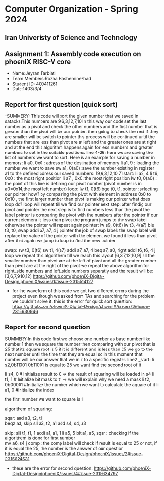 Computer Organization - Spring 2024
==============================================================
## Iran Univeristy of Science and Technology
## Assignment 1: Assembly code execution on phoeniX RISC-V core

- Name:Jeyran Tarbiati
- Team Members:Rozha Hasheminezhad
- Student ID: 400411261
- Date:1403/3/4

## Report for first question (quick sort)

-SUMMERY: This code will sort the given number that we saved in satacks.This numbers are 9,6,3,12,7,10.In this way our code set the last number as a pivot and check the other numbers and the first number that is greater than the pivot will be our pointer. then going to check the rest if they are smaller will be switch to pointer this process will be continued until the numbers that are less than pivot are at left and the greater ones are at right and at the end this algorithm happens again for less numbers and greater numbers to set in the suitable positions.
line 4-26:
 here we are saving the list of numbers we want to sort. Here is an example for saving a number in memory:
 li a0, 0x0 : adress of the destination of memory
li a1, 9    : loading the number we want to save
sw a1, 0(a0) :save the number existing in register a1 to the defined adress
our saved numbers: [9,6,3,12,10,7]
start:
    li a2, 4
    li t6, 0x0 : the most right position
    li a7 , 0x0  :the most right position
    lw t0, 0(a0)   : the point of this line is defining our pivot number (pivot number is in a0=0x14,the most left number)
loop:
    lw t1, 0(t6)
    bge t0, t1, pointer :selecting our pointer how? by compairing the pivot with element in address 0x0 to 0x10 , the first larger number than pivot is making our pointer
what does loop do? loop will repeat till we find our pointer
next step: after findig our pivot and pointer the next step is to find numbers less than the pivot
the label pointer is comparing the pivot with the numbers after the pointer if our current element is less than pivot the program jumps to the swap label otherwise the pointer will repeat again
pointer:
    lw s9, 0(t6) 
    lw t3, 4(a7)
    ble t3, t0, swap 
    addi a7, a7, 4
    j pointer
the job of swap label: the swap label will replace the value of the pointer with the element we found it less than pivot
after that again we jump to loop to find the new pointer

swap:
    sw t3, 0(t6) 
    sw t1, 4(a7)
    addi a7, a7, 4
    beq a7, a0, right
    addi t6, t6, 4
    j loop
we repeat this algorithem till we reach this layout
[6,3,7,12,10,9]
all the smaller number than pivot are at the left of pivot and all the greater number than pivot are at the right of the pivot 
we repeat the above algorithm for right_side numbers and left_side numbers separatly 
and the result will be:
[3,6,7,9,10,12]
https://github.com/phoeniX-Digital-Design/phoeniX/issues/1#issue-2315514127
- for the waveform of this code we got two different errors during the project even though we asked from TAs and searching for the problem we couldn't solve it.
this is the error for quick sort question:
https://github.com/phoeniX-Digital-Design/phoeniX/issues/3#issue-2315630946

## Report for second question
SUMMERY:In this code first we choose one number as base number like number 1 then we square the number then comparing with our pivot that is 25 that its square root is 5 if it is different and is less than 25 we go to the next number until the time that they are equal so in this moment that number will be our answer that we in it to a specific register.
line2
 _start:    li s2,0b11001       0b11001 is equal to 25 we want find the second root of it

  li s4, 0          # Initialize result to 0 => the result of squaring will be loaded in s4
    li t1, 1          # Initialize bit mask to t1 => we will explain why we need a mask 
    li t2, 0b00001    #Initialize the number which we want to calculate the aquare of it 
    li a1, 0          #Initialize the index
      
the first number we want to square is 1 

algorithem of squaring:

sqar:
    and  a3, t2, t1    
    beqz a3, skip 
    sll  a3, t2, a1 
    add  s4, s4, a3

skip:
    slli t1, t1, 1
    addi a1, a1, 1
    li a5, 5
    blt a1, a5, sqar  : checking if the algorithem is done for first number  
    mv a6, s4
    j comp  : the comp label will check if result is equal to 25 or not, if it is equal the 25, the number is the answer of our question
https://github.com/phoeniX-Digital-Design/phoeniX/issues/2#issue-2315624531
- these are the error for second question:
https://github.com/phoeniX-Digital-Design/phoeniX/issues/4#issue-2315634797